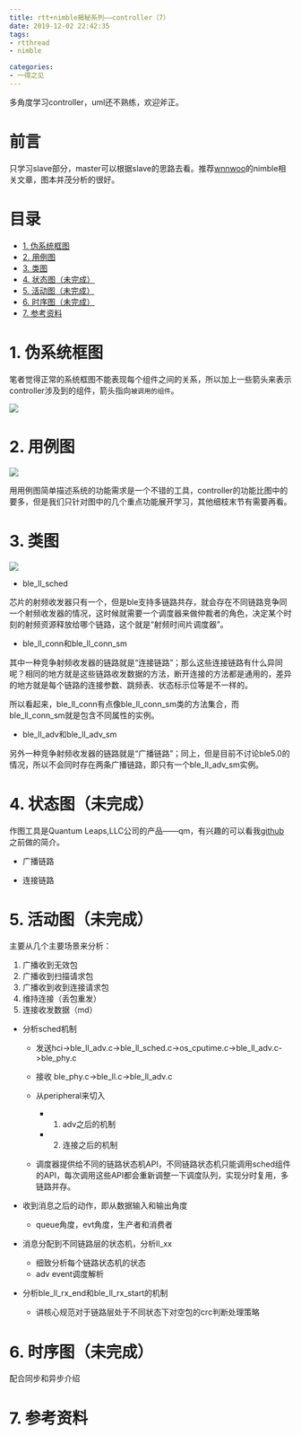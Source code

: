 ```yaml
---
title: rtt+nimble揭秘系列——controller（7）
date: 2019-12-02 22:42:35
tags:
- rtthread
- nimble

categories:
- 一得之见
---
```



多角度学习controller，uml还不熟练，欢迎斧正。
<!-- more --> 

前言
===

只学习slave部分，master可以根据slave的思路去看。推荐[wnnwoo](wnnwoo.github.io)的nimble相关文章，图本并茂分析的很好。

目录
===

<!-- TOC -->

- [1. 伪系统框图](#1-伪系统框图)
- [2. 用例图](#2-用例图)
- [3. 类图](#3-类图)
- [4. 状态图（未完成）](#4-状态图未完成)
- [5. 活动图（未完成）](#5-活动图未完成)
- [6. 时序图（未完成）](#6-时序图未完成)
- [7. 参考资料](#7-参考资料)

<!-- /TOC -->

# 1. 伪系统框图

笔者觉得正常的系统框图不能表现每个组件之间的关系，所以加上一些箭头来表示controller涉及到的组件，箭头指向`被调用的组件`。

![](controller伪系统框图.png)

# 2. 用例图

![](controller用例图.png)

用用例图简单描述系统的功能需求是一个不错的工具，controller的功能比图中的要多，但是我们只针对图中的几个重点功能展开学习，其他细枝末节有需要再看。

# 3. 类图

![](controller类图.png)

- ble_ll_sched

芯片的射频收发器只有一个，但是ble支持多链路共存，就会存在不同链路竞争同一个射频收发器的情况，这时候就需要一个调度器来做仲裁者的角色，决定某个时刻的射频资源释放给哪个链路，这个就是“射频时间片调度器”。

- ble_ll_conn和ble_ll_conn_sm

其中一种竞争射频收发器的链路就是“连接链路”；那么这些连接链路有什么异同呢？相同的地方就是这些链路收发数据的方法，断开连接的方法都是通用的，差异的地方就是每个链路的连接参数、跳频表、状态标示位等是不一样的。

所以看起来，ble_ll_conn有点像ble_ll_conn_sm类的方法集合，而ble_ll_conn_sm就是包含不同属性的实例。

- ble_ll_adv和ble_ll_adv_sm

另外一种竞争射频收发器的链路就是“广播链路”；同上，但是目前不讨论ble5.0的情况，所以不会同时存在两条广播链路，即只有一个ble_ll_adv_sm实例。


# 4. 状态图（未完成）

作图工具是Quantum Leaps,LLC公司的产品——qm，有兴趣的可以看我[github](https://github.com/JaydenH215/qp_notebook/blob/master/%E5%85%A5%E9%97%A8%E7%AF%87.md)之前做的简介。


- 广播链路





- 连接链路





# 5. 活动图（未完成）

主要从几个主要场景来分析：

1. 广播收到无效包
2. 广播收到扫描请求包
3. 广播收到收到连接请求包
4. 维持连接（丢包重发）
5. 连接收发数据（md）

- 分析sched机制

    - 发送hci->ble_ll_adv.c->ble_ll_sched.c->os_cputime.c->ble_ll_adv.c->ble_phy.c
    - 接收
    ble_phy.c->ble_ll.c->ble_ll_adv.c

    - 从peripheral来切入
        - 1. adv之后的机制
        - 2. 连接之后的机制
    - 调度器提供给不同的链路状态机API，不同链路状态机只能调用sched组件的API，每次调用这些API都会重新调整一下调度队列，实现分时复用，多链路并存。

- 收到消息之后的动作，即从数据输入和输出角度
    - queue角度，evt角度，生产者和消费者

- 消息分配到不同链路层的状态机，分析ll_xx
    - 细致分析每个链路状态机的状态
    - adv event调度解析

- 分析ble_ll_rx_end和ble_ll_rx_start的机制
    - 讲核心规范对于链路层处于不同状态下对空包的crc判断处理策略


# 6. 时序图（未完成）

配合同步和异步介绍


# 7. 参考资料

